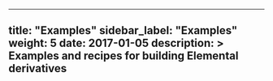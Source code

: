 
---
title: "Examples"
sidebar_label: "Examples"
weight: 5
date: 2017-01-05
description: >
  Examples and recipes for building Elemental derivatives
---
